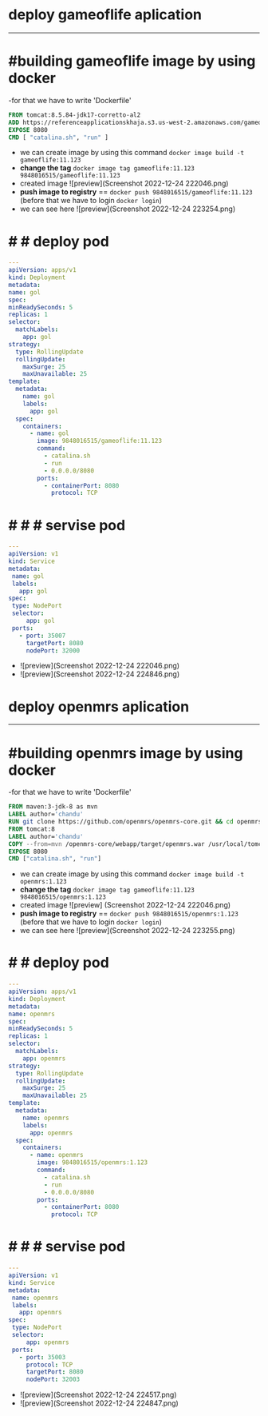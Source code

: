 # deploy gameoflife aplication
-------------------------------
# #building gameoflife image by using docker
  -for that we have to write 'Dockerfile' 
  ```Dockerfile
  FROM tomcat:8.5.84-jdk17-corretto-al2
ADD https://referenceapplicationskhaja.s3.us-west-2.amazonaws.com/gameoflife.war /usr/local/tomcat/webapps/gameoflife.war
EXPOSE 8080
CMD [ "catalina.sh", "run" ]
```


  - we can create image by using this command `docker image build -t gameoflife:11.123`
  - **change the tag** `docker image tag gameoflife:11.123 9848016515/gameoflife:11.123`
  - created image ![preview](Screenshot 2022-12-24 222046.png)
  - **push image to registry**  == `docker push 9848016515/gameoflife:11.123` (before that we have to login `docker login`)
  - we can see here ![preview](Screenshot 2022-12-24 223254.png)
# # # deploy pod
  ```yaml
  ---
apiVersion: apps/v1
kind: Deployment
metadata:
  name: gol
spec:
  minReadySeconds: 5
  replicas: 1
  selector:
    matchLabels:
      app: gol
  strategy:
    type: RollingUpdate
    rollingUpdate:
      maxSurge: 25
      maxUnavailable: 25 
  template:
    metadata:
      name: gol
      labels:
        app: gol
    spec:
      containers:
        - name: gol
          image: 9848016515/gameoflife:11.123
          command:
            - catalina.sh
            - run
            - 0.0.0.0/8080
          ports:
            - containerPort: 8080
              protocol: TCP
```

# # # # servise pod
 
 ```yml
 ---
apiVersion: v1
kind: Service
metadata:
  name: gol
  labels:
    app: gol
spec:
  type: NodePort
  selector:
      app: gol
  ports:
    - port: 35007
      targetPort: 8080
      nodePort: 32000
```

* ![preview](Screenshot 2022-12-24 222046.png)
* ![preview](Screenshot 2022-12-24 224846.png)




# deploy openmrs aplication
-------------------------------
# #building openmrs image by using docker
  -for that we have to write 'Dockerfile' 
  ```Dockerfile
FROM maven:3-jdk-8 as mvn
LABEL author='chandu'
RUN git clone https://github.com/openmrs/openmrs-core.git && cd openmrs-core && mvn clean package
FROM tomcat:8
LABEL author='chandu'
COPY --from=mvn /openmrs-core/webapp/target/openmrs.war /usr/local/tomcat/webapps/openmrs.war
EXPOSE 8080
CMD ["catalina.sh", "run"]
```


  - we can create image by using this command `docker image build -t openmrs:1.123`
  - **change the tag** `docker image tag gameoflife:11.123 9848016515/openmrs:1.123`
  - created image ![preview] (Screenshot 2022-12-24 222046.png)
  - **push image to registry**  == `docker push 9848016515/openmrs:1.123` (before that we have to login `docker login`)
  - we can see here ![preview](Screenshot 2022-12-24 223255.png)
# # # deploy pod
  ```yaml
---
apiVersion: apps/v1
kind: Deployment
metadata:
  name: openmrs
spec:
  minReadySeconds: 5
  replicas: 1
  selector:
    matchLabels:
      app: openmrs
  strategy:
    type: RollingUpdate
    rollingUpdate:
      maxSurge: 25
      maxUnavailable: 25 
  template:
    metadata:
      name: openmrs
      labels:
        app: openmrs
    spec:
      containers:
        - name: openmrs
          image: 9848016515/openmrs:1.123
          command:
            - catalina.sh
            - run
            - 0.0.0.0/8080
          ports:
            - containerPort: 8080
              protocol: TCP
```

# # # # servise pod
 
 ```yml
 ---
apiVersion: v1
kind: Service
metadata:
  name: openmrs
  labels:
    app: openmrs
spec:
  type: NodePort
  selector:
      app: openmrs
  ports:
    - port: 35003
      protocol: TCP
      targetPort: 8080
      nodePort: 32003
```

* ![preview](Screenshot 2022-12-24 224517.png)
* ![preview](Screenshot 2022-12-24 224847.png)

